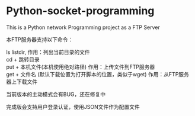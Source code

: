 # Python-socket-programming
This is a Python network Programming project as a FTP Server              

本FTP服务器支持以下命令：                           
                                        
ls    listdir, 作用：列出当前目录的文件                                        
cd +  跳转目录                                            
put + 本机文件(本机使用绝对路径)       作用：上传文件到FTP服务器                           
get + 文件名    (默认下载位置为打开脚本的位置，类似于wget)    作用：从FTP服务器上下载文件                                          

当前版本的主动模式会有BUG，还在修复中

完成版会支持用户登录认证，使用JSON文件作为配置文件                       
